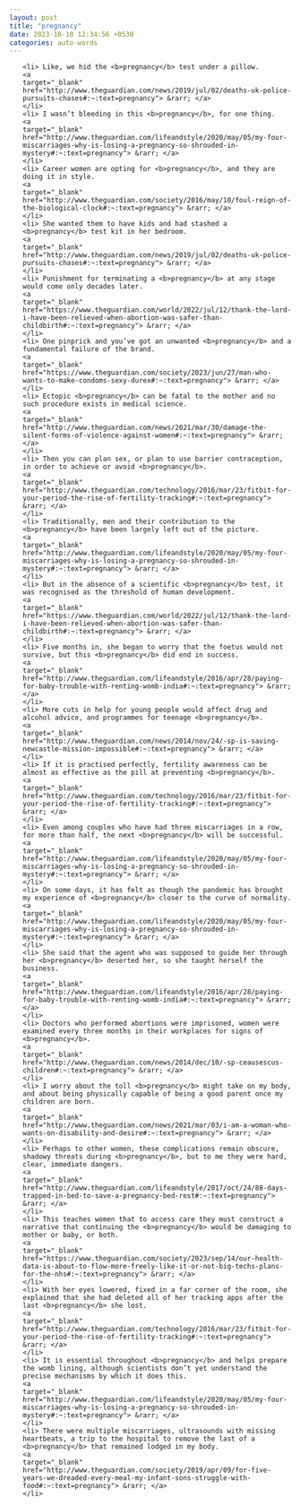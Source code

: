 ```yaml
---
layout: post
title: "pregnancy"
date: 2023-10-10 12:34:56 +0530
categories: auto-words
---
```

<ol>

    <li> Like, we hid the <b>pregnancy</b> test under a pillow.
    <a 
    target="_blank" 
    href="http://www.theguardian.com/news/2019/jul/02/deaths-uk-police-pursuits-chases#:~:text=pregnancy"> &rarr; </a>
    </li>
    <li> I wasn’t bleeding in this <b>pregnancy</b>, for one thing.
    <a 
    target="_blank" 
    href="http://www.theguardian.com/lifeandstyle/2020/may/05/my-four-miscarriages-why-is-losing-a-pregnancy-so-shrouded-in-mystery#:~:text=pregnancy"> &rarr; </a>
    </li>
    <li> Career women are opting for <b>pregnancy</b>, and they are doing it in style.
    <a 
    target="_blank" 
    href="http://www.theguardian.com/society/2016/may/10/foul-reign-of-the-biological-clock#:~:text=pregnancy"> &rarr; </a>
    </li>
    <li> She wanted them to have kids and had stashed a <b>pregnancy</b> test kit in her bedroom.
    <a 
    target="_blank" 
    href="http://www.theguardian.com/news/2019/jul/02/deaths-uk-police-pursuits-chases#:~:text=pregnancy"> &rarr; </a>
    </li>
    <li> Punishment for terminating a <b>pregnancy</b> at any stage would come only decades later.
    <a 
    target="_blank" 
    href="https://www.theguardian.com/world/2022/jul/12/thank-the-lord-i-have-been-relieved-when-abortion-was-safer-than-childbirth#:~:text=pregnancy"> &rarr; </a>
    </li>
    <li> One pinprick and you’ve got an unwanted <b>pregnancy</b> and a fundamental failure of the brand.
    <a 
    target="_blank" 
    href="https://www.theguardian.com/society/2023/jun/27/man-who-wants-to-make-condoms-sexy-durex#:~:text=pregnancy"> &rarr; </a>
    </li>
    <li> Ectopic <b>pregnancy</b> can be fatal to the mother and no such procedure exists in medical science.
    <a 
    target="_blank" 
    href="http://www.theguardian.com/news/2021/mar/30/damage-the-silent-forms-of-violence-against-women#:~:text=pregnancy"> &rarr; </a>
    </li>
    <li> Then you can plan sex, or plan to use barrier contraception, in order to achieve or avoid <b>pregnancy</b>.
    <a 
    target="_blank" 
    href="http://www.theguardian.com/technology/2016/mar/23/fitbit-for-your-period-the-rise-of-fertility-tracking#:~:text=pregnancy"> &rarr; </a>
    </li>
    <li> Traditionally, men and their contribution to the <b>pregnancy</b> have been largely left out of the picture.
    <a 
    target="_blank" 
    href="http://www.theguardian.com/lifeandstyle/2020/may/05/my-four-miscarriages-why-is-losing-a-pregnancy-so-shrouded-in-mystery#:~:text=pregnancy"> &rarr; </a>
    </li>
    <li> But in the absence of a scientific <b>pregnancy</b> test, it was recognised as the threshold of human development.
    <a 
    target="_blank" 
    href="https://www.theguardian.com/world/2022/jul/12/thank-the-lord-i-have-been-relieved-when-abortion-was-safer-than-childbirth#:~:text=pregnancy"> &rarr; </a>
    </li>
    <li> Five months in, she began to worry that the foetus would not survive, but this <b>pregnancy</b> did end in success.
    <a 
    target="_blank" 
    href="http://www.theguardian.com/lifeandstyle/2016/apr/28/paying-for-baby-trouble-with-renting-womb-india#:~:text=pregnancy"> &rarr; </a>
    </li>
    <li> More cuts in help for young people would affect drug and alcohol advice, and programmes for teenage <b>pregnancy</b>.
    <a 
    target="_blank" 
    href="http://www.theguardian.com/news/2014/nov/24/-sp-is-saving-newcastle-mission-impossible#:~:text=pregnancy"> &rarr; </a>
    </li>
    <li> If it is practised perfectly, fertility awareness can be almost as effective as the pill at preventing <b>pregnancy</b>.
    <a 
    target="_blank" 
    href="http://www.theguardian.com/technology/2016/mar/23/fitbit-for-your-period-the-rise-of-fertility-tracking#:~:text=pregnancy"> &rarr; </a>
    </li>
    <li> Even among couples who have had three miscarriages in a row, for more than half, the next <b>pregnancy</b> will be successful.
    <a 
    target="_blank" 
    href="http://www.theguardian.com/lifeandstyle/2020/may/05/my-four-miscarriages-why-is-losing-a-pregnancy-so-shrouded-in-mystery#:~:text=pregnancy"> &rarr; </a>
    </li>
    <li> On some days, it has felt as though the pandemic has brought my experience of <b>pregnancy</b> closer to the curve of normality.
    <a 
    target="_blank" 
    href="http://www.theguardian.com/lifeandstyle/2020/may/05/my-four-miscarriages-why-is-losing-a-pregnancy-so-shrouded-in-mystery#:~:text=pregnancy"> &rarr; </a>
    </li>
    <li> She said that the agent who was supposed to guide her through her <b>pregnancy</b> deserted her, so she taught herself the business.
    <a 
    target="_blank" 
    href="http://www.theguardian.com/lifeandstyle/2016/apr/28/paying-for-baby-trouble-with-renting-womb-india#:~:text=pregnancy"> &rarr; </a>
    </li>
    <li> Doctors who performed abortions were imprisoned, women were examined every three months in their workplaces for signs of <b>pregnancy</b>.
    <a 
    target="_blank" 
    href="http://www.theguardian.com/news/2014/dec/10/-sp-ceausescus-children#:~:text=pregnancy"> &rarr; </a>
    </li>
    <li> I worry about the toll <b>pregnancy</b> might take on my body, and about being physically capable of being a good parent once my children are born.
    <a 
    target="_blank" 
    href="http://www.theguardian.com/news/2021/mar/03/i-am-a-woman-who-wants-on-disability-and-desire#:~:text=pregnancy"> &rarr; </a>
    </li>
    <li> Perhaps to other women, these complications remain obscure, shadowy threats during <b>pregnancy</b>, but to me they were hard, clear, immediate dangers.
    <a 
    target="_blank" 
    href="http://www.theguardian.com/lifeandstyle/2017/oct/24/88-days-trapped-in-bed-to-save-a-pregnancy-bed-rest#:~:text=pregnancy"> &rarr; </a>
    </li>
    <li> This teaches women that to access care they must construct a narrative that continuing the <b>pregnancy</b> would be damaging to mother or baby, or both.
    <a 
    target="_blank" 
    href="https://www.theguardian.com/society/2023/sep/14/our-health-data-is-about-to-flow-more-freely-like-it-or-not-big-techs-plans-for-the-nhs#:~:text=pregnancy"> &rarr; </a>
    </li>
    <li> With her eyes lowered, fixed in a far corner of the room, she explained that she had deleted all of her tracking apps after the last <b>pregnancy</b> she lost.
    <a 
    target="_blank" 
    href="http://www.theguardian.com/technology/2016/mar/23/fitbit-for-your-period-the-rise-of-fertility-tracking#:~:text=pregnancy"> &rarr; </a>
    </li>
    <li> It is essential throughout <b>pregnancy</b> and helps prepare the womb lining, although scientists don’t yet understand the precise mechanisms by which it does this.
    <a 
    target="_blank" 
    href="http://www.theguardian.com/lifeandstyle/2020/may/05/my-four-miscarriages-why-is-losing-a-pregnancy-so-shrouded-in-mystery#:~:text=pregnancy"> &rarr; </a>
    </li>
    <li> There were multiple miscarriages, ultrasounds with missing heartbeats, a trip to the hospital to remove the last of a <b>pregnancy</b> that remained lodged in my body.
    <a 
    target="_blank" 
    href="http://www.theguardian.com/society/2019/apr/09/for-five-years-we-dreaded-every-meal-my-infant-sons-struggle-with-food#:~:text=pregnancy"> &rarr; </a>
    </li>